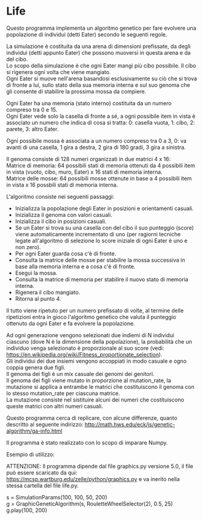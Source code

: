 # Life
  
Questo programma implementa un algoritmo genetico per fare evolvere una popolazione di individui (detti Eater) secondo le seguenti regole.  
  
La simulazione è costituita da una arena di dimensioni prefissate, da degli individui (detti appunto Eater) che possono muoversi in questa arena e da del cibo.  
Lo scopo della simulazione è che ogni Eater mangi più cibo possibile. Il cibo si rigenera ogni volta che viene mangiato.  
Ogni Eater si muove nell'arena basandosi esclusivamente su ciò che si trova di fronte a lui, sullo stato della sua memoria interna e sul suo genoma che gli consente di stabilire la prossima mossa da compiere.  
  
Ogni Eater ha una memoria (stato interno) costituita da un numero compreso tra 0 e 15.  
Ogni Eater vede solo la casella di fronte a sé, a ogni possibile item in vista è associato un numero che indica di cosa si tratta: 0: casella vuota, 1: cibo, 2: parete, 3: altro Eater.  

Ogni possibile mossa è associata a un numero compreso tra 0 a 3, 0: va avanti di una casella, 1 gira a destra, 2 gira di 180 gradi, 3 gira a sinistra.  

Il genoma consiste di 128 numeri organizzati in due matrici 4 x 16:   
Matrice di memoria: 64 possibili stati di memoria ottenuti da 4 possibili item in vista (vuoto, cibo, muro, Eater) x 16 stati di memoria interna.  
Matrice delle mosse: 64 possibili mosse ottenute in base a 4 possibili item in vista x 16 possbili stati di memoria interna.  
  
L'algoritmo consiste nei seguenti passaggi:  
  
* Inizializza la popolazione degli Eater in posizioni e orientamenti casuali.  
* Inizializza il genoma con valori casuali.  
* Inizializza il cibo in posizioni casuali.  
* Se un Eater si trova su una casella con del cibo il suo punteggio (score) viene automaticamente incrementato di uno (per ragiorni tecniche legate all'algoritmo di selezione lo score iniziale di ogni Eater è uno e non zero).  
* Per ogni Eater guarda cosa c'è di fronte.  
* Consulta la matrice delle mosse per stabilire la mossa successiva in base alla memoria interna e a cosa c'è di fronte.  
* Esegui la mossa.  
* Consulta la matrice di memoria per stabilire il nuovo stato di memoria interna.  
* Rigenera il cibo mangiato.  
* Ritorna al punto 4.  

Il tutto viene ripetuto per un numero prefissato di volte, al termine delle ripetizioni entra in gioco l'algoritmo genetico che valuta il punteggio ottenuto da ogni Eater e fa evolvere la popolazione.

Ad ogni generazione vengono selezionati due indiemi di N individui ciascuno (dove N è la dimensione della popolazione), la probabilità che un individuo venga selezionato è proporzionale al suo score (vedi: https://en.wikipedia.org/wiki/Fitness_proportionate_selection).  
Gli individui dei due insiemi vengono accoppiati in modo casuale e ogno coppia genera due figli.  
Il genoma dei figli è un mix casuale dei genomi dei genitori.  
Il genoma dei figli viene mutato in proporzione al mutation_rate, la mutazione si applica a entrambe le matrici che costituiscono il genoma con lo stesso mutation_rate per ciascuna matrice.  
La mutazione consiste nel sistituire alcuni dei numeri che costituiscono queste matrici con altri numeri casuali.  
  
Questo programma cerca di replicare, con alcune differenze, quanto descritto al seguente indirizzo: http://math.hws.edu/eck/js/genetic-algorithm/ga-info.html  
  
Il programma è stato realizzato con lo scopo di imparare Numpy.  
  
Esempio di utilizzo:  
  
ATTENZIONE: Il programma dipende dal file graphics.py versione 5.0, il file può essere scaricato da qui: https://mcsp.wartburg.edu/zelle/python/graphics.py e va inerito nella stessa cartella del file life.py.  
  
s = SimulationParams(100, 100, 50, 200)  
g = GraphicGeneticAlgorithm(s, RouletteWheelSelector(2), 0.5, 25)  
g.play(100, 200)  
